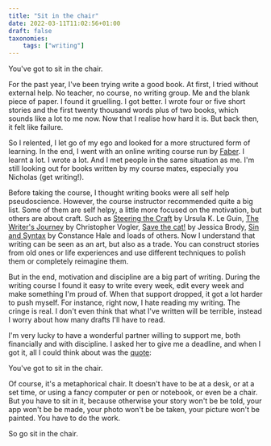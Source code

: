```yaml
---
title: "Sit in the chair"
date: 2022-03-11T11:02:56+01:00
draft: false
taxonomies:
    tags: ["writing"]
---
```


You've got to sit in the chair. 

For the past year, I've been trying write a good book. At first, I tried without external help. No teacher, no course, no writing group. Me and the blank piece of paper. I found it gruelling. I got better. I wrote four or five short stories and the first twenty thousand words plus of two books, which sounds like a lot to me now. Now that I realise how hard it is. But back then, it felt like failure. 

So I relented, I let go of my ego and looked for a more structured form of learning. In the end, I went with an online writing course run by [Faber](https://faberacademy.com). I learnt a lot. I wrote a lot. And I met people in the same situation as me. I'm still looking out for books written by my course mates, especially you Nicholas (get writing!). 

Before taking the course, I thought writing books were all self help pseudoscience. However, the course instructor recommended quite a big list. Some of them are self helpy, a little more focused on the motivation, but others are about craft. Such as [Steering the Craft](https://www.ursulakleguin.com/steering-the-craft) by Ursula K. Le Guin, [The Writer's Journey](https://en.wikipedia.org/wiki/The_Writer%27s_Journey:_Mythic_Structure_for_Writers) by Christopher Vogler, [Save the cat!](https://savethecat.com/) by Jessica Brody, [Sin and Syntax](http://sinandsyntax.com/) by Constance Hale and loads of others. Now I understand that writing can be seen as an art, but also as a trade. You can construct stories from old ones or life experiences and use different techniques to polish them or completely reimagine them.

But in the end, motivation and discipline are a big part of writing. During the writing course I found it easy to write every week, edit every week and make something I'm proud of. When that support dropped, it got a lot harder to push myself. For instance, right now, I hate reading my writing. The cringe is real. I don't even think that what I've written will be terrible, instead I worry about how many drafts I'll have to read.

I'm very lucky to have a wonderful partner willing to support me, both financially and with discipline. I asked her to give me a deadline, and when I got it, all I could think about was the [quote](https://quoteinvestigator.com/2015/09/24/chair/):

You've got to sit in the chair.

Of course, it's a metaphorical chair. It doesn't have to be at a desk, or at a set time, or using a fancy computer or pen or notebook, or even be a chair. But you have to sit in it, because otherwise your story won't be be told, your app won't be be made, your photo won't be be taken, your picture won't be painted. You have to do the work. 

So go sit in the chair.
